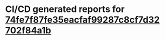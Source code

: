 # CI/CD generated reports for [74fe7f87fe35eacfaf99287c8cf7d32702f84a1b](https://github.com/hydephp/develop/commit/74fe7f87fe35eacfaf99287c8cf7d32702f84a1b)
